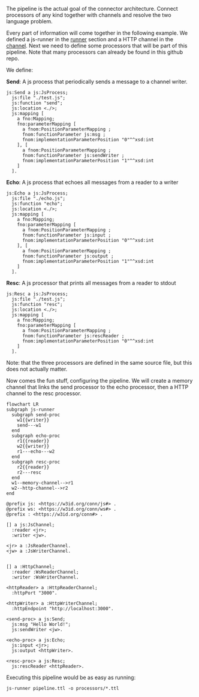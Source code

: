 The pipeline is the actual goal of the connector architecture. Connect processors of any kind together with channels and resolve the two language problem. 

Every part of information will come together in the following example. We defined a js-runner in the [runner](https://github.com/TREEcg/connector-architecture/wiki/Runner) section and a HTTP channel in the [channel](https://github.com/TREEcg/connector-architecture/wiki/Channel). Next we need to define some processors that will be part of this pipeline. Note that many processors can already be found in this github repo.

We define:

**Send**: A js process that periodically sends a message to a channel writer.
```turtle
js:Send a js:JsProcess;
  js:file "./test.js";
  js:function "send";
  js:location <./>;
  js:mapping [
    a fno:Mapping;
    fno:parameterMapping [
      a fnom:PositionParameterMapping ;
      fnom:functionParameter js:msg ;
      fnom:implementationParameterPosition "0"^^xsd:int
    ], [
      a fnom:PositionParameterMapping ;
      fnom:functionParameter js:sendWriter ;
      fnom:implementationParameterPosition "1"^^xsd:int
    ]
  ].
```

**Echo**: A js process that echoes all messages from a reader to a writer
```turtle
js:Echo a js:JsProcess;
  js:file "./echo.js";
  js:function "echo";
  js:location <./>;
  js:mapping [
    a fno:Mapping;
    fno:parameterMapping [
      a fnom:PositionParameterMapping ;
      fnom:functionParameter js:input ;
      fnom:implementationParameterPosition "0"^^xsd:int
    ], [
      a fnom:PositionParameterMapping ;
      fnom:functionParameter js:output ;
      fnom:implementationParameterPosition "1"^^xsd:int
    ]
  ].
```

**Resc**: A js processor that prints all messages from a reader to stdout
```turtle
js:Resc a js:JsProcess;
  js:file "./test.js";
  js:function "resc";
  js:location <./>;
  js:mapping [
    a fno:Mapping;
    fno:parameterMapping [
      a fnom:PositionParameterMapping ;
      fnom:functionParameter js:rescReader ;
      fnom:implementationParameterPosition "0"^^xsd:int
    ]
  ].
```

Note: that the three processors are defined in the same source file, but this does not actually matter.

Now comes the fun stuff, configuring the pipeline. We will create a memory channel that links the send processor to the echo processor, then a HTTP channel to the resc processor.
```mermaid
flowchart LR
subgraph js-runner
  subgraph send-proc
    w1{{writer}}
    send---w1
  end
  subgraph echo-proc
    r1{{reader}}
    w2{{writer}}
    r1---echo---w2
  end
  subgraph resc-proc
    r2{{reader}}
    r2---resc
  end
  w1--memory-channel-->r1
  w2--http-channel-->r2
end
```

```turtle
@prefix js: <https://w3id.org/conn/js#> .
@prefix ws: <https://w3id.org/conn/ws#> .
@prefix : <https://w3id.org/conn#> .

[] a js:JsChannel;
  :reader <jr>;
  :writer <jw>.

<jr> a :JsReaderChannel.
<jw> a :JsWriterChannel.


[] a :HttpChannel;
  :reader :WsReaderChannel;
  :writer :WsWriterChannel.

<httpReader> a :HttpReaderChannel;
  :httpPort "3000".

<httpWriter> a :HttpWriterChannel;
  :httpEndpoint "http://localhost:3000".

<send-proc> a js:Send;
  js:msg "Hello World!";
  js:sendWriter <jw>.

<echo-proc> a js:Echo;
  js:input <jr>;
  js:output <httpWriter>.

<resc-proc> a js:Resc;
  js:rescReader <httpReader>.
```

Executing this pipeline would be as easy as running:
```
js-runner pipeline.ttl -o processors/*.ttl
```

